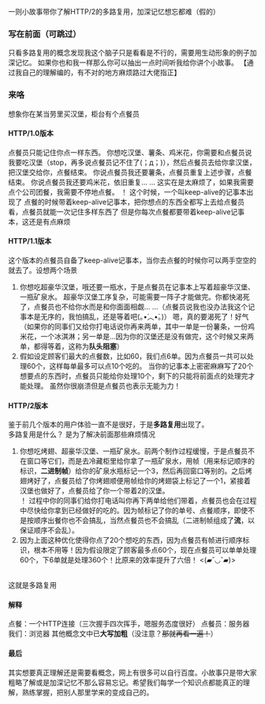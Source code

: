 一则小故事带你了解HTTP/2的多路复用，加深记忆想忘都难（假的）
### 写在前面（可跳过）
只看多路复用的概念发现我这个脑子只是看看是不行的，需要用生动形象的例子加深记忆。
如果你也和我一样那么你可以抽出一点时间听我给你讲个小故事。
【通过我自己的理解编的，有不对的地方麻烦路过大佬指正】

### 来咯
想象你在某当劳里买汉堡，柜台有个点餐员
#### HTTP/1.0版本
点餐员只能记住你点一样东西。
你想吃汉堡、薯条、鸡米花，你需要和点餐员说我要吃汉堡（stop，再多说点餐员记不住了(；д；)），然后点餐员去给你拿汉堡，把汉堡交给你，点餐结束。
你说点餐员我还要薯条，点餐员重复上述步骤，点餐结束。
你说点餐员我还要鸡米花，依旧重复...
...
这实在是太麻烦了，如果我需要点个公司团餐，我需要不停地点餐。
！ 这个时候，一个叫keep-alive的记事本出现了
点餐的时候带着keep-alive记事本，把你想点的东西全都写上去给点餐员看，点餐员就能一次记住多样东西了
但是你每次点餐都要带着keep-alive记事本，这还是有点麻烦
#### HTTP/1.1版本
这个版本的点餐员自备了keep-alive记事本，当你去点餐的时候你可以两手空空的就去了。设想两个场景
1. 你想吃超豪华汉堡，哦还要一瓶水，于是点餐员在记事本上写着超豪华汉堡、一瓶矿泉水。
超豪华汉堡工序复杂，可能需要一阵子才能做完。你都快渴死了，点餐员也不给你水而是和你面面相觑...
...（点餐员说我也没办法我这个记事本是无序的，我怕搞乱，还是等着吧(｡•́︿•̀｡)）
嗯，真的要渴死了！好气
（如果你的同事们又给你打电话说你再来两单，其中一单是一份薯条，一份鸡米花，一个冰淇淋；另一单是...因为你的汉堡还是没有做完，这个时候又来两单，都得等着，这称为**队头阻塞**）
2. 假如设定顾客们最大的点餐数，比如60，我们点6单。因为点餐员一共可以处理60个，这样每单最多可以点10个吃的。
当你的记事本上密密麻麻写了20个想要点的东西时，点餐员只能给你处理10个，剩下的只能将前面点的处理完才能处理。
虽然你很崩溃但是点餐员也表示无能为力！
#### HTTP/2版本
鉴于前几个版本的用户体验一直不是很好，于是**多路复用**出现了。<br>
多路复用是什么？
是为了解决前面那些麻烦情况
1. 你想吃烤翅、超豪华汉堡、一瓶矿泉水。前两个制作过程缓慢，于是点餐员不在窗口等它们，而是去冷藏柜里给你拿了一瓶矿泉水，用帧（用来标记顺序的标识，**二进制帧**）给你的矿泉水瓶标记一个3，然后再回窗口等别的。之后烤翅烤好了，点餐员给了你烤翅顺便用帧给你的烤翅袋上标记了一个1，紧接着汉堡也做好了，点餐员给了你一个带着2的汉堡。<br>
！ 过程中你的同事们给你打电话叫你再下两单给他们带着，点餐员也会在过程中尽快给你拿到已经做好的吃的。因为帧标记了你的单号、点餐顺序，即使不是按顺序出餐你也不会搞乱，当然点餐员也不会搞乱（二进制帧组成了**流**，以保证顺序不会乱）。
2. 因为上面这种优化使得你点了20个想吃的东西，因为点餐员有帧进行顺序标识，根本不用等！因为假设限定了顾客最多点60个，现在点餐员可以单单处理60个，下6单就是处理360个！比原来的效率提升了六倍！ <(▰˘◡˘▰)>
<br>
这就是多路复用

#### 解释
点餐：一个HTTP连接（三次握手四次挥手，嗯服务态度很好）
点餐员：服务器
我们：浏览器
其他概念文中已**大写加粗**（没注意？~~那就再看一遍！~~）

#### 最后
其实想要真正理解还是需要看概念，网上有很多可以自行百度。小故事只是带大家粗略了解或是加深记忆不那么容易忘记。希望我们每学一个知识点都能真正的理解，熟练掌握，把别人那里学来的变成自己的。

